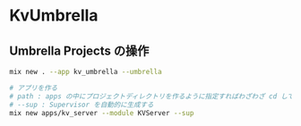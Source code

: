 # KvUmbrella

## Umbrella Projects の操作

```sh
mix new . --app kv_umbrella --umbrella

# アプリを作る
# path : apps の中にプロジェクトディレクトリを作るように指定すればわざわざ cd して mix new しなくていい
# --sup : Supervisor を自動的に生成する
mix new apps/kv_server --module KVServer --sup　

```